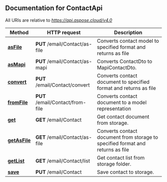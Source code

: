 ## Documentation for ContactApi

All URIs are relative to *https://api.aspose.cloud/v4.0*

Method | HTTP request | Description
------------- | ------------- | -------------
[**asFile**](ContactApi.md#asFile) | **PUT** /email/Contact/as-file | Converts contact model to specified format and returns as file
[**asMapi**](ContactApi.md#asMapi) | **PUT** /email/Contact/as-mapi | Converts ContactDto to MapiContactDto.
[**convert**](ContactApi.md#convert) | **PUT** /email/Contact/convert | Converts contact document to specified format and returns as file
[**fromFile**](ContactApi.md#fromFile) | **PUT** /email/Contact/from-file | Converts contact document to a model representation
[**get**](ContactApi.md#get) | **GET** /email/Contact | Get contact document from storage.
[**getAsFile**](ContactApi.md#getAsFile) | **GET** /email/Contact/as-file | Converts contact document from storage to specified format and returns as file
[**getList**](ContactApi.md#getList) | **GET** /email/Contact/list | Get contact list from storage folder.
[**save**](ContactApi.md#save) | **PUT** /email/Contact | Save contact to storage.

            
